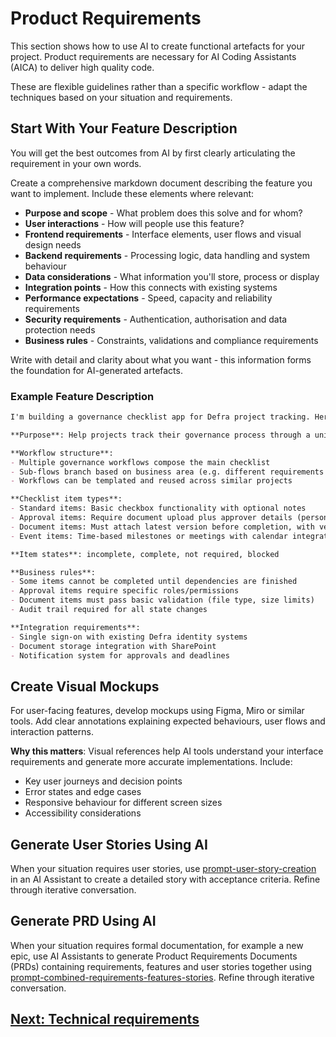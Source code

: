 # Product Requirements

This section shows how to use AI to create functional artefacts for your project. Product requirements are necessary for AI Coding Assistants (AICA) to deliver high quality code.

These are flexible guidelines rather than a specific workflow - adapt the techniques based on your situation and requirements.

## Start With Your Feature Description

You will get the best outcomes from AI by first clearly articulating the requirement in your own words. 

Create a comprehensive markdown document describing the feature you want to implement. Include these elements where relevant:

- **Purpose and scope** - What problem does this solve and for whom?
- **User interactions** - How will people use this feature?
- **Frontend requirements** - Interface elements, user flows and visual design needs
- **Backend requirements** - Processing logic, data handling and system behaviour
- **Data considerations** - What information you'll store, process or display
- **Integration points** - How this connects with existing systems
- **Performance expectations** - Speed, capacity and reliability requirements
- **Security requirements** - Authentication, authorisation and data protection needs
- **Business rules** - Constraints, validations and compliance requirements

Write with detail and clarity about what you want - this information forms the foundation for AI-generated artefacts.

### Example Feature Description

```markdown
I'm building a governance checklist app for Defra project tracking. Here are the core features:

**Purpose**: Help projects track their governance process through a unified checklist system that ensures compliance and reduces oversight burden.

**Workflow structure**: 
- Multiple governance workflows compose the main checklist
- Sub-flows branch based on business area (e.g. different requirements for policy vs. technology delivery)
- Workflows can be templated and reused across similar projects

**Checklist item types**:
- Standard items: Basic checkbox functionality with optional notes
- Approval items: Require document upload plus approver details (person, date/time)
- Document items: Must attach latest version before completion, with version tracking
- Event items: Time-based milestones or meetings with calendar integration

**Item states**: incomplete, complete, not required, blocked

**Business rules**:
- Some items cannot be completed until dependencies are finished
- Approval items require specific roles/permissions
- Document items must pass basic validation (file type, size limits)
- Audit trail required for all state changes

**Integration requirements**:
- Single sign-on with existing Defra identity systems
- Document storage integration with SharePoint
- Notification system for approvals and deadlines  
```

## Create Visual Mockups

For user-facing features, develop mockups using Figma, Miro or similar tools. Add clear annotations explaining expected behaviours, user flows and interaction patterns.

**Why this matters**: Visual references help AI tools understand your interface requirements and generate more accurate implementations. Include:

- Key user journeys and decision points
- Error states and edge cases
- Responsive behaviour for different screen sizes
- Accessibility considerations

## Generate User Stories Using AI

When your situation requires user stories, use [prompt-user-story-creation](../appendix/prompt-library/product/prompt-user-story-creation.md) in an AI Assistant to create a detailed story with acceptance criteria. Refine through iterative conversation.

## Generate PRD Using AI

When your situation requires formal documentation, for example a new epic, use AI Assistants to generate Product Requirements Documents (PRDs) containing requirements, features and user stories together using [prompt-combined-requirements-features-stories](../appendix/prompt-library/product/prompt-combined-requirements-features-stories.md). Refine through iterative conversation.

## [Next: Technical requirements](technical-requirements.md)
